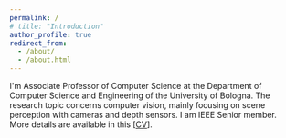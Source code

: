 ```yaml
---
permalink: /
# title: "Introduction"
author_profile: true
redirect_from: 
  - /about/
  - /about.html
---
```


I'm Associate Professor of Computer Science at the Department of Computer Science and Engineering of the University of Bologna. The research topic concerns computer vision, mainly focusing on scene perception with cameras and depth sensors. I am IEEE Senior member. More details are available in this [[CV](/files/CV_ENG.pdf)].
